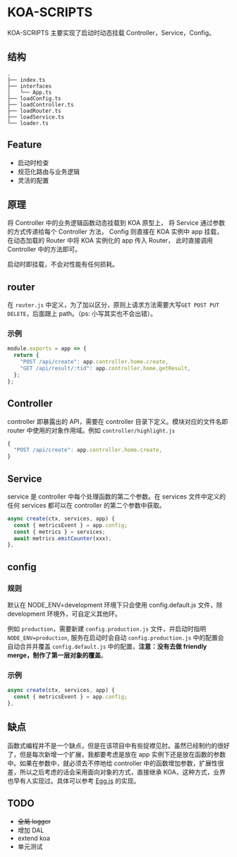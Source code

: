 # KOA-SCRIPTS

KOA-SCRIPTS 主要实现了启动时动态挂载 Controller，Service，Config。

## 结构

```
.
├── index.ts
├── interfaces
│   └── App.ts
├── loadConfig.ts
├── loadController.ts
├── loadRouter.ts
├── loadService.ts
└── loader.ts
```

## Feature

- 启动时检查
- 规范化路由与业务逻辑
- 灵活的配置


## 原理
将 Controller 中的业务逻辑函数动态挂载到 KOA 原型上，
将 Service 通过参数的方式传递给每个 Controller 方法，
Config 则直接在 KOA 实例中 app 挂载，
在动态加载的 Router 中将 KOA 实例化的 app 传入 Router，
此时直接调用 Controller 中的方法即可。

启动时即挂载，不会对性能有任何损耗。

## router
在 `router.js` 中定义，为了加以区分，原则上请求方法需要大写`GET POST PUT DELETE`，后面跟上 path。（ps: 小写其实也不会出错）。


### 示例
```js
module.exports = app => {
  return {
    "POST /api/create": app.controller.home.create,
    "GET /api/result/:tid": app.controller.home.getResult,
  };
};
```

## Controller
controller 即暴露出的 API，需要在 controller 目录下定义。模块对应的文件名即 router 中使用的对象作用域。例如 `controller/highlight.js`
```js
{
  "POST /api/create": app.controller.home.create,
}
```

## Service
service 是 controller 中每个处理函数的第二个参数。在 services 文件中定义的任何 services 都可以在 controller 的第二个参数中获取。
```js
async create(ctx, services, app) {
  const { metricsEvent } = app.config;
  const { metrics } = services;
  await metrics.emitCounter(xxx);
},
```

## config

### 规则
默认在 NODE_ENV=development 环境下只会使用 config.default.js 文件，除 development 环境外，可自定义其他环。

例如 `production`，需要新建 `config.production.js` 文件，并启动时指明 `NODE_ENV=production`, 服务在启动时会自动 `config.production.js` 中的配置会自动合并并覆盖 `config.default.js` 中的配置，**注意：没有去做 friendly merge，制作了第一层对象的覆盖**。

### 示例
```js
async create(ctx, services, app) {
  const { metricsEvent } = app.config;
},
```

## 缺点
函数式编程并不是一个缺点，但是在该项目中有些捉襟见肘。虽然已经制约的很好了，但是每次新增一个扩展，我都要考虑是放在 app 实例下还是放在函数的参数中。如果在参数中，就必须去不停地给 controller 中的函数增加参数，扩展性很差，所以之后考虑的话会采用面向对象的方式，直接继承 KOA，这种方式，业界也早有人实现过。具体可以参考 [Egg.js](https://github.com/eggjs/egg-core/blob/40250e0baf746f6a3a6216884848d70b2982fca9/lib/egg.js#L21) 的实现。


## TODO
- ~~全局 logger~~
- 增加 DAL
- extend koa
- 单元测试
